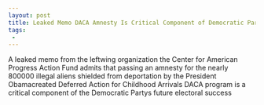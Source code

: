 ```yaml
---
layout: post
title: Leaked Memo DACA Amnesty Is Critical Component of Democratic Partys Future Electoral Success
tags:
 -
---
```

A leaked memo from the leftwing organization the Center for American Progress Action Fund admits that passing an amnesty for the nearly 800000 illegal aliens shielded from deportation by the President Obamacreated Deferred Action for Childhood Arrivals DACA program is a critical component of the Democratic Partys future electoral success

